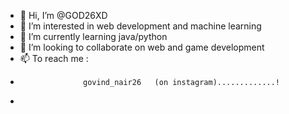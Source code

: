 - 👋 Hi, I’m @GOD26XD
- 👀 I’m interested in web development and machine learning
- 🌱 I’m currently learning java/python
- 💞️ I’m looking to collaborate on web and game development
- 📫  To reach me :
-                   govind_nair26   (on instagram).............!

- 

